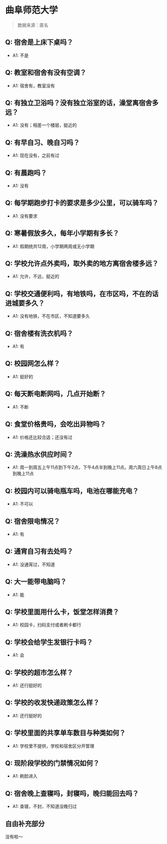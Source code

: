 # 曲阜师范大学

> 数据来源：匿名

## Q: 宿舍是上床下桌吗？

- A1: 不是

## Q: 教室和宿舍有没有空调？

- A1: 宿舍有，教室没有

## Q: 有独立卫浴吗？没有独立浴室的话，澡堂离宿舍多远？

- A1: 没有；相差一个楼层，挺近的

## Q: 有早自习、晚自习吗？

- A1: 现在没有，之前有过

## Q: 有晨跑吗？

- A1: 没有

## Q: 每学期跑步打卡的要求是多少公里，可以骑车吗？

- A1: 没有要求

## Q: 寒暑假放多久，每年小学期有多长？

- A1: 假期统共12周，小学期两周或无小学期

## Q: 学校允许点外卖吗，取外卖的地方离宿舍楼多远？

- A1: 允许，不远，挺近的

## Q: 学校交通便利吗，有地铁吗，在市区吗，不在的话进城要多久？

- A1: 没有地铁，不在市区，不知道要多久

## Q: 宿舍楼有洗衣机吗？

- A1: 有

## Q: 校园网怎么样？

- A1: 挺好的

## Q: 每天断电断网吗，几点开始断？

- A1: 不断

## Q: 食堂价格贵吗，会吃出异物吗？

- A1: 价格还比较合适；还没有过

## Q: 洗澡热水供应时间？

- A1: 周一到周五上午11点到下午2点，下午4点半到晚上11点。周六周日上午8点到晚上11点

## Q: 校园内可以骑电瓶车吗，电池在哪能充电？

- A1: 不可以

## Q: 宿舍限电情况？

- A1: 有

## Q: 通宵自习有去处吗？

- A1: 没通宵过，不知道

## Q: 大一能带电脑吗？

- A1: 能

## Q: 学校里面用什么卡，饭堂怎样消费？

- A1: 校园卡，扫码支付或者刷卡都行

## Q: 学校会给学生发银行卡吗？

- A1: 会

## Q: 学校的超市怎么样？

- A1: 还行挺好的

## Q: 学校的收发快递政策怎么样？

- A1: 还行挺好的

## Q: 学校里面的共享单车数目与种类如何？

- A1: 学校里不提供，学校和宿舍区分开管理

## Q: 现阶段学校的门禁情况如何？

- A1: 刷脸进入

## Q: 宿舍晚上查寝吗，封寝吗，晚归能回去吗？

- A1: 查寝，不封，不知道没晚归过

## 自由补充部分

没有啦～